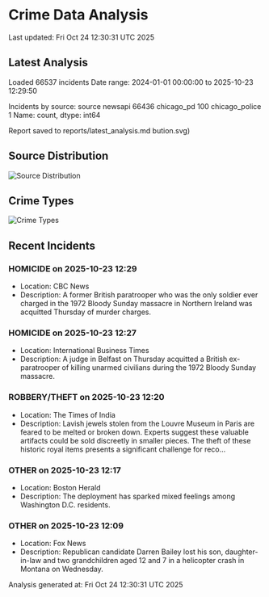 # Crime Data Analysis
Last updated: Fri Oct 24 12:30:31 UTC 2025

## Latest Analysis

Loaded 66537 incidents
Date range: 2024-01-01 00:00:00 to 2025-10-23 12:29:50

Incidents by source:
source
newsapi           66436
chicago_pd          100
chicago_police        1
Name: count, dtype: int64

Report saved to reports/latest_analysis.md
bution.svg)

## Source Distribution
![Source Distribution](images/source_distribution.svg)

## Crime Types
![Crime Types](images/crime_types.svg)

## Recent Incidents

### HOMICIDE on 2025-10-23 12:29
- Location: CBC News
- Description: A former British paratrooper who was the only soldier ever charged in the 1972 Bloody Sunday massacre in Northern Ireland was acquitted Thursday of murder charges.


### HOMICIDE on 2025-10-23 12:27
- Location: International Business Times
- Description: A judge in Belfast on Thursday acquitted a British ex-paratrooper of killing unarmed civilians during the 1972 Bloody Sunday massacre.


### ROBBERY/THEFT on 2025-10-23 12:20
- Location: The Times of India
- Description: Lavish jewels stolen from the Louvre Museum in Paris are feared to be melted or broken down. Experts suggest these valuable artifacts could be sold discreetly in smaller pieces. The theft of these historic royal items presents a significant challenge for reco…


### OTHER on 2025-10-23 12:17
- Location: Boston Herald
- Description: The deployment has sparked mixed feelings among Washington D.C. residents.


### OTHER on 2025-10-23 12:09
- Location: Fox News
- Description: Republican candidate Darren Bailey lost his son, daughter-in-law and two grandchildren aged 12 and 7 in a helicopter crash in Montana on Wednesday.

Analysis generated at: Fri Oct 24 12:30:31 UTC 2025
